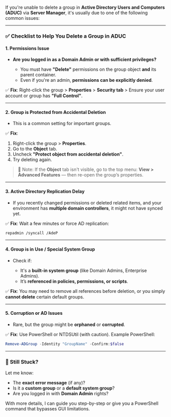 If you're unable to delete a group in **Active Directory Users and Computers (ADUC)** via **Server Manager**, it's usually due to one of the following common issues:

---

### ✅ **Checklist to Help You Delete a Group in ADUC**

#### 1. **Permissions Issue**

* **Are you logged in as a Domain Admin or with sufficient privileges?**

  * You must have **"Delete"** permissions on the group object **and** its parent container.
  * Even if you're an admin, **permissions can be explicitly denied**.

✅ **Fix**: Right-click the group > **Properties** > **Security tab** > Ensure your user account or group has **"Full Control"**.

---

#### 2. **Group is Protected from Accidental Deletion**

* This is a common setting for important groups.

✅ **Fix**:

1. Right-click the group > **Properties**.
2. Go to the **Object** tab.
3. Uncheck **"Protect object from accidental deletion"**.
4. Try deleting again.

> 🔎 Note: If the **Object** tab isn't visible, go to the top menu:
> **View > Advanced Features** — then re-open the group’s properties.

---

#### 3. **Active Directory Replication Delay**

* If you recently changed permissions or deleted related items, and your environment has **multiple domain controllers**, it might not have synced yet.

✅ **Fix**: Wait a few minutes or force AD replication:

```bash
repadmin /syncall /AdeP
```

---

#### 4. **Group is in Use / Special System Group**

* Check if:

  * It's a **built-in system group** (like Domain Admins, Enterprise Admins).
  * It’s **referenced in policies, permissions, or scripts**.

✅ **Fix**: You may need to remove all references before deletion, or you simply **cannot delete** certain default groups.

---

#### 5. **Corruption or AD Issues**

* Rare, but the group might be **orphaned** or **corrupted**.

✅ **Fix**: Use PowerShell or NTDSUtil (with caution). Example PowerShell:

```powershell
Remove-ADGroup -Identity "GroupName" -Confirm:$false
```

---

### 🔧 Still Stuck?

Let me know:

* The **exact error message** (if any)?
* Is it a **custom group** or a **default system group**?
* Are you logged in with **Domain Admin** rights?

With more details, I can guide you step-by-step or give you a PowerShell command that bypasses GUI limitations.
